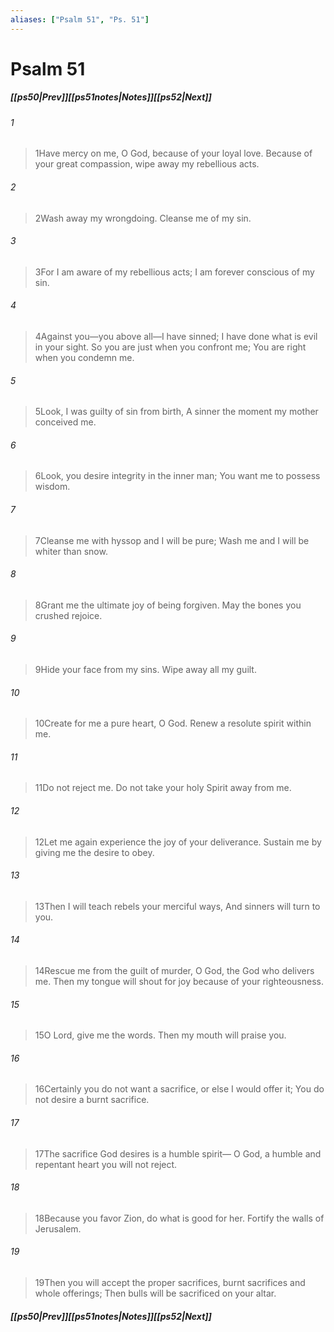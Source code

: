 ```yaml
---
aliases: ["Psalm 51", "Ps. 51"]
---
```

# Psalm 51
##### <span class=arrow-left></span>[[ps50|Prev]]<span class=navigation-separator></span>[[ps51notes|Notes]]<span class=navigation-separator></span>[[ps52|Next]]<span class=arrow-right></span>
###### 1
><span class=verse-first-poetry>1</span>Have mercy on me, O God, because of your loyal love.
>Because of your great compassion, wipe away my rebellious acts.
###### 2
><span class=verse-body-poetry>2</span>Wash away my wrongdoing.
>Cleanse me of my sin.
###### 3
><span class=verse-body-poetry>3</span>For I am aware of my rebellious acts;
>I am forever conscious of my sin.
###### 4
><span class=verse-body-poetry>4</span>Against you—you above all—I have sinned;
>I have done what is evil in your sight.
>So you are just when you confront me;
>You are right when you condemn me.
<div class=paragraph-break></div>

###### 5
><span class=verse-first-poetry>5</span>Look, I was guilty of sin from birth,
>A sinner the moment my mother conceived me.
###### 6
><span class=verse-body-poetry>6</span>Look, you desire integrity in the inner man;
>You want me to possess wisdom.
###### 7
><span class=verse-body-poetry>7</span>Cleanse me with hyssop and I will be pure;
>Wash me and I will be whiter than snow.
###### 8
><span class=verse-body-poetry>8</span>Grant me the ultimate joy of being forgiven.
>May the bones you crushed rejoice.
###### 9
><span class=verse-body-poetry>9</span>Hide your face from my sins.
>Wipe away all my guilt.
<div class=paragraph-break></div>

###### 10
><span class=verse-first-poetry>10</span>Create for me a pure heart, O God.
>Renew a resolute spirit within me.
###### 11
><span class=verse-body-poetry>11</span>Do not reject me.
>Do not take your holy Spirit away from me.
###### 12
><span class=verse-body-poetry>12</span>Let me again experience the joy of your deliverance.
>Sustain me by giving me the desire to obey.
###### 13
><span class=verse-body-poetry>13</span>Then I will teach rebels your merciful ways,
>And sinners will turn to you.
<div class=paragraph-break></div>

###### 14
><span class=verse-first-poetry>14</span>Rescue me from the guilt of murder, O God, the God who delivers me.
>Then my tongue will shout for joy because of your righteousness.
###### 15
><span class=verse-body-poetry>15</span>O Lord, give me the words.
>Then my mouth will praise you.
###### 16
><span class=verse-body-poetry>16</span>Certainly you do not want a sacrifice, or else I would offer it;
>You do not desire a burnt sacrifice.
###### 17
><span class=verse-body-poetry>17</span>The sacrifice God desires is a humble spirit—
>O God, a humble and repentant heart you will not reject.
<div class=paragraph-break></div>

###### 18
><span class=verse-first-poetry>18</span>Because you favor Zion, do what is good for her.
>Fortify the walls of Jerusalem.
###### 19
><span class=verse-body-poetry>19</span>Then you will accept the proper sacrifices, burnt sacrifices and whole offerings;
>Then bulls will be sacrificed on your altar.
##### <span class=arrow-left></span>[[ps50|Prev]]<span class=navigation-separator></span>[[ps51notes|Notes]]<span class=navigation-separator></span>[[ps52|Next]]<span class=arrow-right></span>
